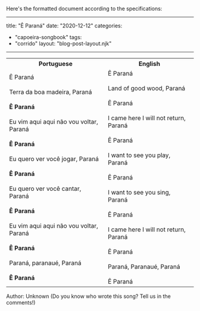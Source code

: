 Here's the formatted document according to the specifications:

---
title: "Ê Paraná"
date: "2020-12-12"
categories: 
  - "capoeira-songbook"
tags: 
  - "corrido"
layout: "blog-post-layout.njk"
---

<table class="capoeira-table">
    <tr class="header-row">
        <th>Portuguese</th>
        <th>English</th>
    </tr>
    <tr>
        <td>
            Ê Paraná<br>
            <br>
            Terra da boa madeira, Paraná<br>
            <br>
            <strong>Ê Paraná</strong><br>
            <br>
            Eu vim aqui aqui não vou voltar, Paraná<br>
            <br>
            <strong>Ê Paraná</strong><br>
            <br>
            Eu quero ver você jogar, Paraná<br>
            <br>
            <strong>Ê Paraná</strong><br>
            <br>
            Eu quero ver você cantar, Paraná<br>
            <br>
            <strong>Ê Paraná</strong><br>
            <br>
            Eu vim aqui aqui não vou voltar, Paraná<br>
            <br>
            <strong>Ê Paraná</strong><br>
            <br>
            Paraná, paranaué, Paraná<br>
            <br>
            <strong>Ê Paraná</strong>
        </td>
        <td>
            Ê Paraná<br>
            <br>
            Land of good wood, Paraná<br>
            <br>
            Ê Paraná<br>
            <br>
            I came here I will not return, Paraná<br>
            <br>
            Ê Paraná<br>
            <br>
            I want to see you play, Paraná<br>
            <br>
            Ê Paraná<br>
            <br>
            I want to see you sing, Paraná<br>
            <br>
            Ê Paraná<br>
            <br>
            I came here I will not return, Paraná<br>
            <br>
            Ê Paraná<br>
            <br>
            Paraná, Paranaué, Paraná<br>
            <br>
            Ê Paraná
        </td>
    </tr>
</table>

<figcaption>
Author: Unknown (Do you know who wrote this song? Tell us in the comments!)
</figcaption>